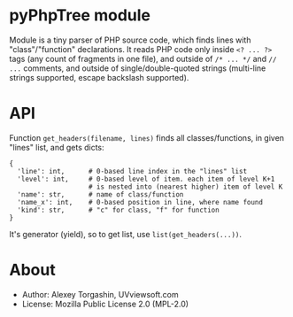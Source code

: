 # pyPhpTree module

Module is a tiny parser of PHP source code, which finds lines with "class"/"function" declarations. It reads PHP code only inside `<? ... ?>` tags (any count of fragments in one file), and outside of `/* ... */` and `// ...` comments, and outside of single/double-quoted strings (multi-line strings supported, escape backslash supported).

# API

Function `get_headers(filename, lines)` finds all classes/functions, in given "lines" list, and gets dicts:

    {
      'line': int,      # 0-based line index in the "lines" list
      'level': int,     # 0-based level of item. each item of level K+1
                        # is nested into (nearest higher) item of level K
      'name': str,      # name of class/function
      'name_x': int,    # 0-based position in line, where name found
      'kind': str,      # "c" for class, "f" for function
    }
    
It's generator (yield), so to get list, use `list(get_headers(...))`.

# About

- Author: Alexey Torgashin, UVviewsoft.com 
- License: Mozilla Public License 2.0 (MPL-2.0)
